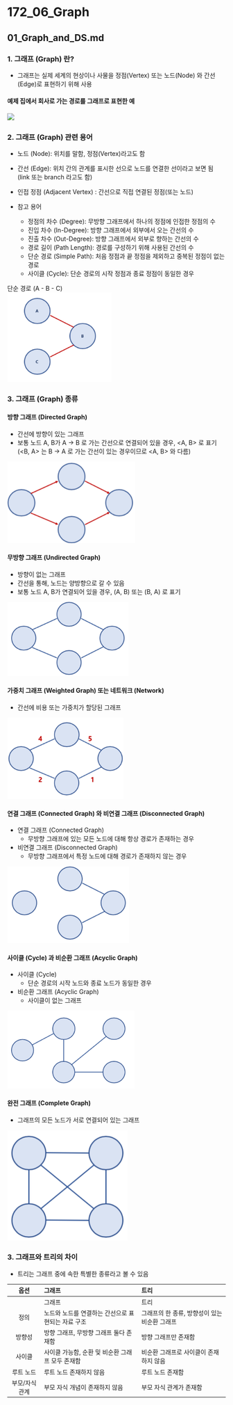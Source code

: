 # 172_06_Graph
## 01_Graph_and_DS.md

### 1. 그래프 (Graph) 란?
* 그래프는 실제 세계의 현상이나 사물을 정점(Vertex) 또는 노드(Node) 와 간선(Edge)로 표현하기 위해 사용
#### 예제 집에서 회사로 가는 경로를 그래프로 표현한 예
<img src="https://www.fun-coding.org/00_Images/graph.png" width=400>


### 2. 그래프 (Graph) 관련 용어
- 노드 (Node): 위치를 말함, 정점(Vertex)라고도 함
- 간선 (Edge): 위치 간의 관계를 표시한 선으로 노드를 연결한 선이라고 보면 됨 (link 또는 branch 라고도 함)
- 인접 정점 (Adjacent Vertex) : 간선으로 직접 연결된 정점(또는 노드)

- 참고 용어
  - 정점의 차수 (Degree): 무방향 그래프에서 하나의 정점에 인접한 정점의 수
  - 진입 차수 (In-Degree): 방향 그래프에서 외부에서 오는 간선의 수
  - 진출 차수 (Out-Degree): 방향 그래프에서 외부로 향하는 간선의 수
  - 경로 길이 (Path Length): 경로를 구성하기 위해 사용된 간선의 수
  - 단순 경로 (Simple Path): 처음 정점과 끝 정점을 제외하고 중복된 정점이 없는 경로
  - 사이클 (Cycle): 단순 경로의 시작 정점과 종료 정점이 동일한 경우
  
단순 경로 (A - B - C)  
![img.png](rsc/01_Graph_and_DS_01.png)


### 3. 그래프 (Graph) 종류

#### 방향 그래프 (Directed Graph)
- 간선에 방향이 있는 그래프
- 보통 노드 A, B가 A -> B 로 가는 간선으로 연결되어 있을 경우, <A, B> 로 표기 (<B, A> 는 B -> A 로 가는 간선이 있는 경우이므로 <A, B> 와 다름)

![img.png](rsc/01_Graph_and_DS_02.png)

#### 무방향 그래프 (Undirected Graph)
- 방향이 없는 그래프
- 간선을 통해, 노드는 양방향으로 갈 수 있음
- 보통 노드 A, B가 연결되어 있을 경우, (A, B) 또는 (B, A) 로 표기

![img.png](rsc/01_Graph_and_DS_03.png)

#### 가중치 그래프 (Weighted Graph) 또는 네트워크 (Network)
- 간선에 비용 또는 가중치가 할당된 그래프

![img.png](rsc/01_Graph_and_DS_04.png)


#### 연결 그래프 (Connected Graph) 와 비연결 그래프 (Disconnected Graph)
- 연결 그래프 (Connected Graph)
  - 무방향 그래프에 있는 모든 노드에 대해 항상 경로가 존재하는 경우
- 비연결 그래프 (Disconnected Graph)
  - 무방향 그래프에서 특정 노드에 대해 경로가 존재하지 않는 경우

![img.png](rsc/01_Graph_and_DS_05.png)



#### 사이클 (Cycle) 과 비순환 그래프 (Acyclic Graph)
- 사이클 (Cycle)
  - 단순 경로의 시작 노드와 종료 노드가 동일한 경우
- 비순환 그래프 (Acyclic Graph)
  - 사이클이 없는 그래프

![img.png](rsc/01_Graph_and_DS_06.png)

#### 완전 그래프 (Complete Graph)
- 그래프의 모든 노드가 서로 연결되어 있는 그래프

![img.png](rsc/01_Graph_and_DS_07.png)


### 3. 그래프와 트리의 차이

- 트리는 그래프 중에 속한 특별한 종류라고 볼 수 있음

|옵션|그래프|트리|
|:---:|:---|:---|
||그래프|트리|
|정의|노드와 노드를 연결하는 간선으로 표현되는 자료 구조|그래프의 한 종류, 방향성이 있는 비순환 그래프
|방향성|방향 그래프, 무방향 그래프 둘다 존재함|방향 그래프만 존재함|
|사이클|사이클 가능함, 순환 및 비순환 그래프 모두 존재함|비순환 그래프로 사이클이 존재하지 않음|
|루트 노드|루트 노드 존재하지 않음|루트 노드 존재함|
|부모/자식 관계|부모 자식 개념이 존재하지 않음|부모 자식 관계가 존재함|

 